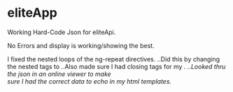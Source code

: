 # eliteApp
Working Hard-Code Json for eliteApi.

No Errors and display is working/showing the best.

I fixed the nested loops of the ng-repeat directives.
    ..Did this by changing the nested <a> tags to <divs>
    ..Also made sure I had closing tags for my <i>.
    ..Looked thru the json in an online viewer to make  
    sure I had the correct data to echo in my html templates.
